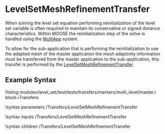 # LevelSetMeshRefinementTransfer
When solving the level set equation performing reinitialization of the level set variable is often required
to maintain its conservative or signed distance characteristics. Within MOOSE the reinitialization step of the solve
is handled using the [MultiApp](/MultiApps/index.md) system.

To allow for the sub-application that is performing the reinitialization to use the adapted mesh of the master
application the mesh adaptivity information must be transferred from the master application to the sub-application,
this transfer is performed by the [LevelSetMeshRefinementTransfer](#).

## Example Syntax

!listing modules/level_set/test/tests/transfers/markers/multi_level/master.i block=Transfers

!syntax parameters /Transfers/LevelSetMeshRefinementTransfer

!syntax inputs /Transfers/LevelSetMeshRefinementTransfer

!syntax children /Transfers/LevelSetMeshRefinementTransfer

